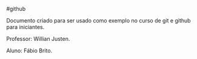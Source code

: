 #github

Documento criado para ser usado como exemplo no curso de git e github para iniciantes.

Professor: Willian Justen.

Aluno: Fábio Brito.
